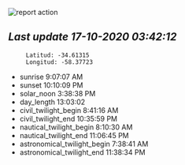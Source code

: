 ![report action](https://github.com/matiasz8/actions-for-reports/workflows/report%20action/badge.svg?branch=develop) 


## *****Last update 17-10-2020 03:42:12*****



		 Latitud: -34.61315
		 Longitud: -58.37723

 - sunrise 	 9:07:07 AM
 - sunset 	 10:10:09 PM
 - solar_noon 	 3:38:38 PM
 - day_length 	 13:03:02
 - civil_twilight_begin 	 8:41:16 AM
 - civil_twilight_end 	 10:35:59 PM
 - nautical_twilight_begin 	 8:10:30 AM
 - nautical_twilight_end 	 11:06:45 PM
 - astronomical_twilight_begin 	 7:38:41 AM
 - astronomical_twilight_end 	 11:38:34 PM
